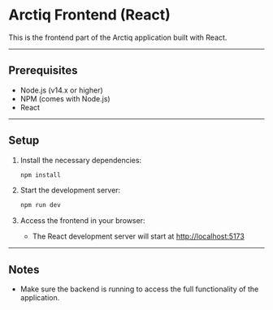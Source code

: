# Arctiq Frontend (React)

This is the frontend part of the Arctiq application built with React.

---

## Prerequisites
- Node.js (v14.x or higher)
- NPM (comes with Node.js)
- React

---

## Setup

1. Install the necessary dependencies:

    ```bash
    npm install
    ```

2. Start the development server:

    ```bash
    npm run dev
    ```

3. Access the frontend in your browser:

    - The React development server will start at [http://localhost:5173](http://localhost:5173)

---

## Notes

- Make sure the backend is running to access the full functionality of the application.